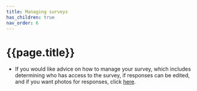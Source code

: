 ```yaml
---
title: Managing surveys
has_children: true
nav_order: 6
---
```


# {{page.title}}

- If you would like advice on how to manage your survey, which includes determining who has access to the survey, if responses can be edited, and if you want photos for responses, click [here](https://suave-ucsd.github.io/SuAVE-Documentation/crowdsourcing.html).
